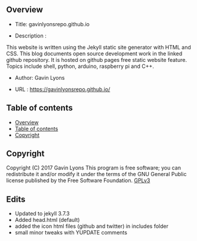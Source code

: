 
Overview
--------------------------------------------
* Title: gavinlyonsrepo.github.io

* Description :


This website is written using the Jekyll static site generator with HTML and CSS. 
This blog documents open source development work in the linked github repository. 
It is hosted on github pages free static website feature. 
Topics include shell, python, arduino, raspberry pi and C++.

 
* Author: Gavin Lyons

* URL : https://gavinlyonsrepo.github.io/

Table of contents
---------------------------

  * [Overview](#overview)
  * [Table of contents](#table-of-contents)
  * [Copyright](#copyright)


Copyright
----------------------------
Copyright (C) 2017 Gavin Lyons 
This program is free software; you can redistribute it and/or modify
it under the terms of the GNU General Public license published by
the Free Software Foundation. [GPLv3](https://www.gnu.org/licenses/gpl-3.0.en.html)

Edits
----------------------------
  * Updated to jekyll 3.7.3
  * Added head.html (default)
  * added the icon html files (github and twitter) in includes folder
  * small minor tweaks with YUPDATE comments
  
